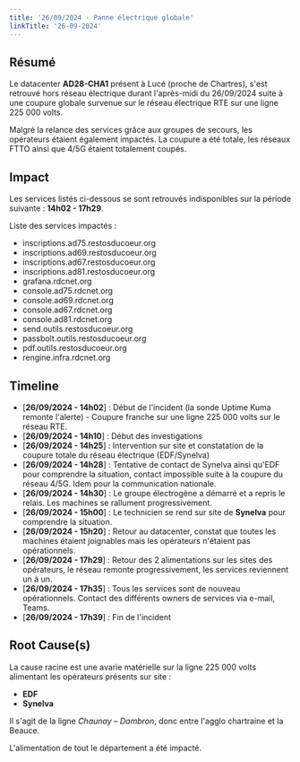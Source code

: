 ```yaml
---
title: '26/09/2024 - Panne électrique globale'
linkTitle: '26-09-2024'
---
```


## Résumé

Le datacenter **AD28-CHA1** présent à Lucé (proche de Chartres), s'est retrouvé hors réseau électrique durant l'après-midi du 26/09/2024 suite à une coupure globale survenue sur le réseau électrique RTE sur une ligne 225 000 volts.

Malgré la relance des services grâce aux groupes de secours, les opérateurs étaient également impactés. La coupure a été totale, les réseaux FTTO ainsi que 4/5G étaient totalement coupés.

## Impact

Les services listés ci-dessous se sont retrouvés indisponibles sur la période suivante : **14h02 - 17h29**.

Liste des services impactés :

- inscriptions.ad75.restosducoeur.org
- inscriptions.ad69.restosducoeur.org
- inscriptions.ad67.restosducoeur.org
- inscriptions.ad81.restosducoeur.org
- grafana.rdcnet.org
- console.ad75.rdcnet.org
- console.ad69.rdcnet.org
- console.ad67.rdcnet.org
- console.ad81.rdcnet.org
- send.outils.restosducoeur.org
- passbolt.outils.restosducoeur.org
- pdf.outils.restosducoeur.org
- rengine.infra.rdcnet.org

## Timeline

- [**26/09/2024 - 14h02**] : Début de l'incident (la sonde Uptime Kuma remonte l'alerte) - Coupure franche sur une ligne 225 000 volts sur le réseau RTE.
- [**26/09/2024 - 14h10**] : Début des investigations
- [**26/09/2024 - 14h25**] : Intervention sur site et constatation de la coupure totale du réseau électrique (EDF/Synelva)
- [**26/09/2024 - 14h28**] : Tentative de contact de Synelva ainsi qu'EDF pour comprendre la situation, contact impossible suite à la coupure du réseau 4/5G. Idem pour la communication nationale.
- [**26/09/2024 - 14h30**] : Le groupe électrogène a démarré et a repris le relais. Les machines se rallument progressivement.
- [**26/09/2024 - 15h00**] : Le technicien se rend sur site de **Synelva** pour comprendre la situation.
- [**26/09/2024 - 15h20**] : Retour au datacenter, constat que toutes les machines étaient joignables mais les opérateurs n'étaient pas opérationnels.
- [**26/09/2024 - 17h29**] : Retour des 2 alimentations sur les sites des opérateurs, le réseau remonte progressivement, les services reviennent un à un.
- [**26/09/2024 - 17h35**] : Tous les services sont de nouveau opérationnels. Contact des différents owners de services via e-mail, Teams.
- [**26/09/2024 - 17h39**] : Fin de l'incident

## Root Cause(s)

La cause racine est une avarie matérielle sur la ligne 225 000 volts alimentant les opérateurs présents sur site :

- **EDF**
- **Synelva**

Il s'agit de la ligne *Chaunay – Dambron*, donc entre l'agglo chartraine et la Beauce.

L'alimentation de tout le département a été impacté.
